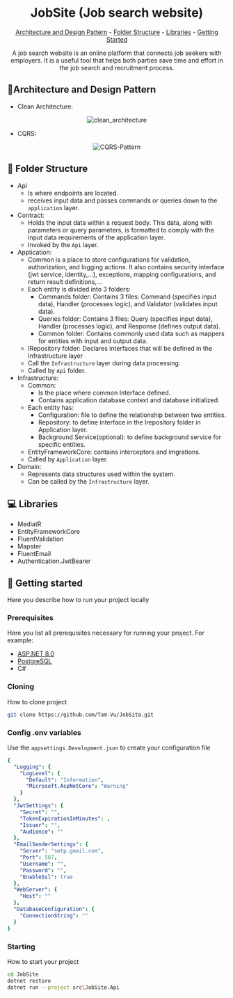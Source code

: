 

<h1 align="center" style="font-weight: bold;">JobSite (Job search website)</h1>

<p align="center">
<a href="#architecture">Architecture and Design Pattern</a> -
<a href="#structure">Folder Structure</a> -
<a href="#libraries">Libraries</a> -
<a href="#started">Getting Started</a>
</p>


<p align="center">A job search website is an online platform that connects job seekers with employers. It is a useful tool that helps both parties save time and effort in the job search and recruitment process.</p>

<h2 id="architecture">📐Architecture and Design Pattern</h2>


- Clean Architecture:
<div align="center">
    <img src="https://github.com/user-attachments/assets/e7f2d901-ee45-4476-8823-22bb77f0917c" alt="clean_architecture">
</div>
 
- CQRS:

<div align="center">
	<img src="https://github.com/user-attachments/assets/839a4f60-48b9-4b23-a5e6-971612b7507c" alt="CQRS-Pattern">
</div>
<h2 id="structure">📂 Folder Structure</h2>

- Api
  - Is where endpoints are located. 
  - receives input data and passes commands or queries down to the `application` layer. 
- Contract:
  - Holds the input data within a request body. This data, along with parameters or query parameters, is formatted to comply with the input data requirements of the application layer.
  - Invoked by the `Api` layer.
- Application:
  - Common is a place to store configurations for validation, authorization, and logging actions. It also contains security interface (jwt service, identity,...), exceptions, mapping configurations, and return result definitions,...
  - Each entity is divided into 3 folders:
    - Commands folder: Contains 3 files: Command (specifies input data), Handler (processes logic), and Validator (validates input data).
    - Queries folder: Contains 3 files: Query (specifies input data), Handler (processes logic), and Response (defines output data).
    - Common folder: Contains commonly used data such as mappers for entities with input and output data.
  - IRepository folder: Declares interfaces that will be defined in the Infrastructure layer
  - Call the `Infrastructure` layer during data processing.
  - Called by `Api` folder.
- Infrastructure:
  - Common: 
	  - Is the place where common Interface defined.
	  - Contains application database context and database initialized.
  - Each entity has:
	- Configuration: file to define the relationship between two entities.
	- Repository: to define interface in the Irepository folder in Application layer.
	- Background Service(optional): to define background service for specific entities.
  - EntityFrameworkCore: contains interceptors and imgrations.
  - Called by `Application` layer.
- Domain:
  - Represents data structures used within the system.
  -  Can be called by the `Infrastructure` layer.

<h2 id="libraries">💻 Libraries</h2>

- MediatR
- EntityFrameworkCore
- FluentValidation
- Mapster
- FluentEmail
- Authentication.JwtBearer

<h2 id="started">🚀 Getting started</h2>

Here you describe how to run your project locally

<h3>Prerequisites</h3>

Here you list all prerequisites necessary for running your project. For example:

- [ASP.NET 8.0](https://dotnet.microsoft.com/en-us/download/dotnet/8.0)
- [PostgreSQL](https://www.postgresql.org/)
- C#

<h3>Cloning</h3>

How to clone project

```bash
git clone https://github.com/Tam-Vu/JobSite.git
```

<h3>Config .env variables</h2>

Use the `appsettings.Development.json` to create your configuration file 

```yaml
{
  "Logging": {
    "LogLevel": {
      "Default": "Information",
      "Microsoft.AspNetCore": "Warning"
    }
  },
  "JwtSettings": {
    "Secret": "",
    "TokenExpirationInMinutes": ,
    "Issuer": "",
    "Audience": ""
  },
  "EmailSenderSettings": {
    "Server": "smtp.gmail.com",
    "Port": 587,
    "Username": "",
    "Password": "",
    "EnableSsl": true
  },
  "WebServer": {
    "Host": ""
  },
  "DatabaseConfiguration": {
    "ConnectionString": ""
  }
}
```

<h3>Starting</h3>

How to start your project

```bash
cd JobSite
dotnet restore
dotnet run --project src\JobSite.Api
```

